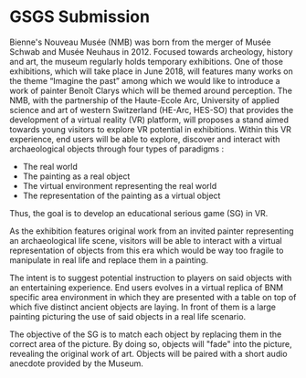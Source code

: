 # GSGS Submission

Bienne's Nouveau Musée (NMB) was born from the merger of Musée Schwab and Musée Neuhaus in 2012.
Focused towards archeology, history and art, the museum regularly holds temporary exhibitions. One of those exhibitions, which will take place in June 2018, will features many works on the theme “Imagine the past” among which we would like to introduce a work of painter Benoît Clarys which will be themed around perception.
The NMB, with the partnership of the Haute-Ecole Arc, University of applied science and art of western Switzerland (HE-Arc, HES-SO) that provides the development of a virtual reality (VR) platform, will proposes a stand aimed towards young visitors to explore VR potential in exhibitions.
Within this VR experience, end users will be able to explore, discover and interact with archaeological objects through four types of paradigms :

* The real world
* The painting as a real object
* The virtual environment representing the real world
* The representation of the painting as a virtual object

Thus, the goal is to develop an educational serious game (SG) in VR.

As the exhibition features original work from an invited painter representing an archaeological life scene, visitors will be able to interact with a virtual representation of objects from this era which would be way too fragile to manipulate in real life and replace them in a painting.

The intent is to suggest potential instruction to players on said objects with an entertaining experience. End users evolves in a virtual replica of BNM specific area environment in which they are presented with a table on top of which five distinct ancient objects are laying. In front of them is a large painting picturing the use of said objects in a real life scenario.

The objective of the SG is to match each object by replacing them in the correct area of the picture. By doing so, objects will "fade" into the picture, revealing the original work of art. Objects will be paired with a short audio anecdote provided by the Museum.
